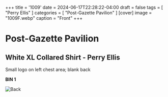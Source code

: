 +++
title = '1009'
date = 2024-06-17T22:28:22-04:00
draft = false
tags = [ "Perry Ellis" ]
categories = [ "Post-Gazette Pavilion" ]
[cover]
image = "1009F.webp"
caption = "Front"
+++
# Post-Gazette Pavilion
## White XL Collared Shirt - Perry Ellis
Small logo on left chest area; blank back

**BIN 1**

![Back](/1009B.webp)